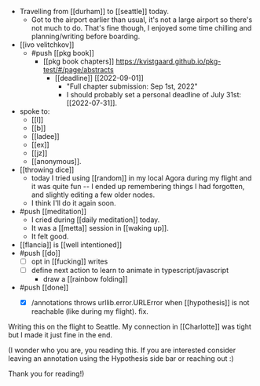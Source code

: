 - Travelling from [[durham]] to [[seattle]] today.
  - Got to the airport earlier than usual, it's not a large airport so there's not much to do. That's fine though, I enjoyed some time chilling and planning/writing before boarding.
- [[ivo velitchkov]]
  - #push [[pkg book]]
    - [[pkg book chapters]] https://kvistgaard.github.io/pkg-test/#/page/abstracts
      - [[deadline]] [[2022-09-01]]
        - "Full chapter submission: Sep 1st, 2022"
        - I should probably set a personal deadline of July 31st: [[2022-07-31]].
- spoke to:
  - [[l]]
  - [[b]]
  - [[ladee]]
  - [[ex]]
  - [[jz]]
  - [[anonymous]].
- [[throwing dice]]
  - today I tried using [[random]] in my local Agora during my flight and it was quite fun -- I ended up remembering things I had forgotten, and slightly editing a few older nodes.
  - I think I'll do it again soon.
- #push [[meditation]]
  - I cried during [[daily meditation]] today.
  - It was a [[metta]] session in [[waking up]].
  - It felt good.
- [[flancia]] is [[well intentioned]]
- #push [[do]]
  - [ ] opt in [[fucking]] writes
  - [ ] define next action to learn to animate in typescript/javascript
    - draw a [[rainbow folding]]
- #push [[done]]
  - [x] /annotations throws urllib.error.URLError when [[hypothesis]] is not reachable (like during my flight). fix.


Writing this on the flight to Seattle. My connection in [[Charlotte]] was tight but I made it just fine in the end.

(I wonder who you are, you reading this. If you are interested consider leaving an annotation using the Hypothesis side bar or reaching out :)

Thank you for reading!)


